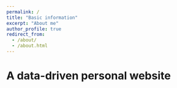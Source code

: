 ```yaml
---
permalink: /
title: "Basic information"
excerpt: "About me"
author_profile: true
redirect_from: 
  - /about/
  - /about.html
---
```




A data-driven personal website
======
